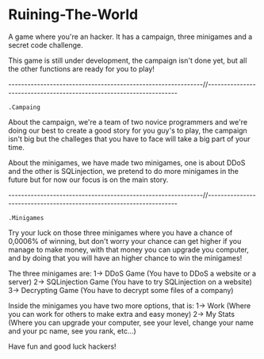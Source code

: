 # Ruining-The-World
A game where you're an hacker. It has a campaign, three minigames and a secret code challenge.

This game is still under development, the campaign isn't done yet, but all the other functions are ready for you to play!

-------------------------------------------------------------//--------------------------------------------------------------------

    .Campaing

About the campaign, we're a team of two novice programmers and we're doing our best to create a good story for you guy's to play, the campaign isn't big but the challeges that you have to face will take a big part of your time.

About the minigames, we have made two minigames, one is about DDoS and the other is SQLinjection, we pretend to do more minigames in the future but for now our focus is on the main story.

-------------------------------------------------------------//--------------------------------------------------------------------

    .Minigames

Try your luck on those three minigames where you have a chance of 0,0006% of winning, but don't worry your chance can get higher if you manage to make money, with that money you can upgrade you computer, and by doing that you will have an higher chance to win the minigames!

The three minigames are:
    1-> DDoS Game (You have to DDoS a website or a server)
    2-> SQLinjection Game (You have to try SQLinjection on a website)
    3-> Decrypting Game (You have to decrypt some files of a company)


Inside the minigames you have two more options, that is:
    1-> Work (Where you can work for others to make extra and easy money)
    2-> My Stats (Where you can upgrade your computer, see your level, change your name and your pc name, see you rank, etc...)

Have fun and good luck hackers!
